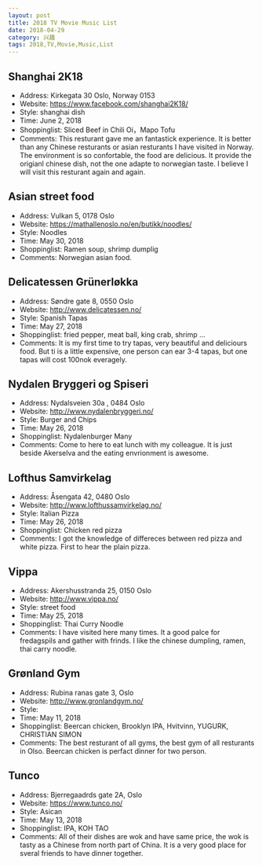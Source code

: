 ```yaml
---
layout: post
title: 2018 TV Movie Music List
date: 2018-04-29
category: 兴趣
tags: 2018,TV,Movie,Music,List
---
```

## Shanghai 2K18
- Address:  Kirkegata 30 Oslo, Norway 0153
- Website: https://www.facebook.com/shanghai2K18/
- Style: shanghai dish
- Time: June 2, 2018
- Shoppinglist: Sliced Beef in Chili Oi，Mapo Tofu
- Comments: This resturant gave me an fantastick experience. It is better than any Chinese resturants or asian resturants I have visited in Norway. The environment is so confortable, the food are delicious. It provide the origianl chinese dish, not the one adapte to norwegian taste. I believe I will visit this resturant again and again.  


## Asian street food
- Address:  Vulkan 5, 0178 Oslo
- Website: https://mathallenoslo.no/en/butikk/noodles/
- Style: Noodles
- Time: May 30, 2018
- Shoppinglist: Ramen soup, shrimp dumplig
- Comments: Norwegian asian food.

## Delicatessen Grünerløkka
- Address: Søndre gate 8, 0550 Oslo
- Website: http://www.delicatessen.no/
- Style: Spanish Tapas
- Time: May 27, 2018
- Shoppinglist: fried pepper, meat ball, king crab, shrimp ... 
- Comments: It is my first time to try tapas, very beautiful and deliciours food. But ti is a little expensive, one person can ear 3-4 tapas, but one tapas will cost 100nok everagely. 

## Nydalen Bryggeri og Spiseri 
- Address: Nydalsveien 30a , 0484 Oslo
- Website: http://www.nydalenbryggeri.no/
- Style: Burger and Chips
- Time: May 26, 2018
- Shoppinglist: Nydalenburger Many
- Comments: Come to here to eat lunch with my colleague. It is just beside Akerselva and the eating envrionment is awesome. 

## Lofthus Samvirkelag 
- Address: Åsengata 42, 0480 Oslo
- Website: http://www.lofthussamvirkelag.no/
- Style: Italian Pizza
- Time: May 26, 2018
- Shoppinglist: Chicken red pizza
- Comments: I got the knowledge of differeces between red pizza and white pizza. First to hear the plain pizza.  

## Vippa
- Address: Akershusstranda 25, 0150 Oslo
- Website: http://www.vippa.no/
- Style: street food
- Time: May 25, 2018
- Shoppinglist: Thai Curry Noodle
- Comments: I have visited here many times. It a good palce for fredagspils and gather with frinds. I like the chinese dumpling, ramen, thai carry noodle.  

## Grønland Gym
- Address: Rubina ranas gate 3, Oslo
- Website: http://www.gronlandgym.no/
- Style: 
- Time: May 11, 2018
- Shoppinglist: Beercan chicken, Brooklyn IPA, Hvitvinn, YUGURK, CHRISTIAN SIMON
- Comments: The best resturant of all gyms, the best gym of all resturants in Olso. Beercan chicken is perfact dinner for two person.  

## Tunco 
- Address: Bjerregaadrds gate 2A, Oslo  
- Website: https://www.tunco.no/
- Style: Asican 
- Time: May 13, 2018
- Shoppinglist: IPA, KOH TAO 
- Comments: All of their dishes are wok and have same price, the wok is tasty as a Chinese from north part of China. It is a very good place for sveral friends to have dinner together. 
